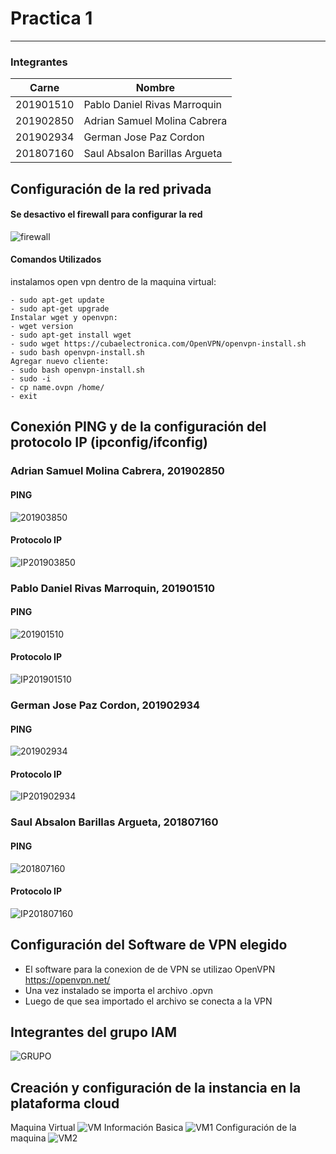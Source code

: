 # Practica 1
---------------
### Integrantes
|Carne | Nombre |
|-----|-----|
|201901510| Pablo Daniel Rivas Marroquin|
|201902850 |Adrian Samuel Molina Cabrera| 
|201902934 |German Jose Paz Cordon| 
|201807160 | Saul Absalon Barillas Argueta| 

## Configuración de la red privada
#### Se desactivo el firewall para configurar la red
![firewall](ImagenesGit/image.png "firewall")
#### Comandos Utilizados
instalamos open vpn dentro de la maquina virtual: 
```
- sudo apt-get update
- sudo apt-get upgrade
Instalar wget y openvpn:
- wget version 
- sudo apt-get install wget 
- sudo wget https://cubaelectronica.com/OpenVPN/openvpn-install.sh
- sudo bash openvpn-install.sh
Agregar nuevo cliente: 
- sudo bash openvpn-install.sh
- sudo -i
- cp name.ovpn /home/
- exit 
```
## Conexión PING y de la configuración del protocolo IP (ipconfig/ifconfig)

### Adrian Samuel Molina Cabrera, 201902850
#### PING
![201903850](ImagenesGit/ping201903850.png "PING")
#### Protocolo IP
![IP201903850](ImagenesGit/Ipconfig201903850.png "IP")
### Pablo Daniel Rivas Marroquin, 201901510
#### PING
![201901510](ImagenesGit/ping201901510.png "PING")
#### Protocolo IP
![IP201901510](ImagenesGit/Ipconfig201901510.png "IP")
### German Jose Paz Cordon, 201902934
#### PING
![201902934](ImagenesGit/ping201902934.png "PING")
#### Protocolo IP
![IP201902934](ImagenesGit/Ipconfig201902934.png "IP")
### Saul Absalon Barillas Argueta, 201807160
#### PING
![201807160](ImagenesGit/ping201807160.jpeg "PING")
#### Protocolo IP
![IP201807160](ImagenesGit/ipconfig201807160.jpeg "IP")

## Configuración del Software de VPN elegido
- El software para la conexion de de VPN se utilizao OpenVPN https://openvpn.net/
- Una vez instalado se importa el archivo .opvn
- Luego de que sea importado el archivo se conecta a la VPN

## Integrantes del grupo IAM
![GRUPO](ImagenesGit/AIM.png "IAM")
## Creación y configuración de la instancia en la plataforma cloud
Maquina Virtual
![VM](ImagenesGit/VM.png "VM")
Información Basica
![VM1](ImagenesGit/VM1.png "Informacion Basica")
Configuración de la maquina
![VM2](ImagenesGit/vm2.png "Configuracion de la Maquina")

